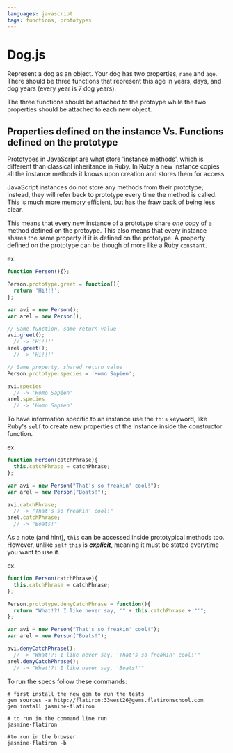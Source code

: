 ```yaml
---
languages: javascript
tags: functions, prototypes
---
```


# Dog.js

Represent a dog as an object. Your dog has two properties, `name` and `age`. There should be three functions that represent this age in years, days, and dog years (every year is 7 dog years).

The three functions should be attached to the protoype while the two properties should be attached to each new object.

## Properties defined on the instance Vs. Functions defined on the prototype

Prototypes in JavaScript are what store 'instance methods', which is different than classical inheritance in Ruby. In Ruby a new instance copies all the instance methods it knows upon creation and stores them for access.

JavaScript instances do not store any methods from their prototype; instead, they will refer back to prototype every time the method is called.  This is much more memory efficient, but has the fraw back of being less clear.

This means that every new instance of a prototype share _one_ copy of a method defined on the protoype.  This also means that every instance shares the same property if it is defined on the prototype.  A property defined on the prototype can be though of more like a Ruby `constant`.

ex.
```javascript
function Person(){};

Person.prototype.greet = function(){ 
  return 'Hi!!!';
};

var avi = new Person();
var arel = new Person();

// Same function, same return value
avi.greet();
  // -> 'Hi!!!'
arel.greet();
  // -> 'Hi!!!' 

// Same property, shared return value
Person.prototype.species = 'Homo Sapien';

avi.species
  // -> 'Homo Sapien'
arel.species
  // -> 'Homo Sapien'
```

To have information specific to an instance use the `this` keyword, like Ruby's `self` to create new properties of the instance inside the constructor function.

ex.
```javascript
function Person(catchPhrase){
  this.catchPhrase = catchPhrase;
};

var avi = new Person("That's so freakin' cool!");
var arel = new Person("Boats!");

avi.catchPhrase;
  // -> "That's so freakin' cool!"
arel.catchPhrase;
  // -> "Boats!"
```

As a note (and hint), `this` can be accessed inside prototypical methods too. However, unlike `self` `this` is ___explicit___, meaning it must be stated everytime you want to use it.

ex.
```javascript
function Person(catchPhrase){
  this.catchPhrase = catchPhrase;
};

Person.prototype.denyCatchPhrase = function(){
  return "What!?! I like never say, '" + this.catchPhrase + "'";
};

var avi = new Person("That's so freakin' cool!");
var arel = new Person("Boats!");

avi.denyCatchPhrase();
  // -> "What!?! I like never say, 'That's so freakin' cool!'"
arel.denyCatchPhrase();
  // -> "What!?! I like never say, 'Boats!'"
```


To run the specs follow these commands:
```shell
# first install the new gem to run the tests
gem sources -a http://flatiron:33west26@gems.flatironschool.com
gem install jasmine-flatiron

# to run in the command line run
jasmine-flatiron

#to run in the browser
jasmine-flatiron -b
```